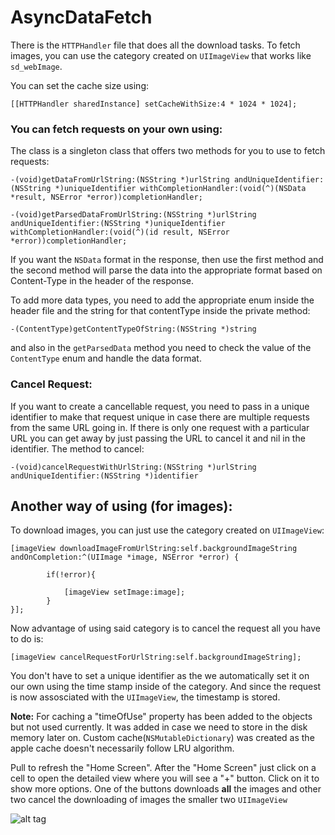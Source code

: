 # AsyncDataFetch

There is the `HTTPHandler` file that does all the download tasks. To fetch images, you can use the category created on `UIImageView` that works like `sd_webImage`. 

You can set the cache size using:

```
[[HTTPHandler sharedInstance] setCacheWithSize:4 * 1024 * 1024];
```
### You can fetch requests on your own using:

The class is a singleton class that offers two methods for you to use to fetch requests:

```
-(void)getDataFromUrlString:(NSString *)urlString andUniqueIdentifier:(NSString *)uniqueIdentifier withCompletionHandler:(void(^)(NSData *result, NSError *error))completionHandler;

-(void)getParsedDataFromUrlString:(NSString *)urlString andUniqueIdentifier:(NSString *)uniqueIdentifier withCompletionHandler:(void(^)(id result, NSError *error))completionHandler;
```

If you want the `NSData` format in the response, then use the first method and the second method will parse the data into the appropriate format based on Content-Type in the header of the response. 

To add more data types, you need to add the appropriate enum inside the header file and the string for that contentType inside the private method:
```
-(ContentType)getContentTypeOfString:(NSString *)string
```
and also in the `getParsedData` method you need to check the value of the `ContentType` enum and handle the data format.

### Cancel Request:

If you want to create a cancellable request, you need to pass in a unique identifier to make that request unique in case there are multiple requests from the same URL going in. If there is only one request with a particular URL you can get away by just passing the URL to cancel it and nil in the identifier. The method to cancel:

```
-(void)cancelRequestWithUrlString:(NSString *)urlString andUniqueIdentifier:(NSString *)identifier
```

## Another way of using (for images):
To download images, you can just use the category created on `UIImageView`:

```
[imageView downloadImageFromUrlString:self.backgroundImageString andOnCompletion:^(UIImage *image, NSError *error) {
        
        if(!error){
            
            [imageView setImage:image];
        }
}];
```

Now advantage of using said category is to cancel the request all you have to do is:

```
[imageView cancelRequestForUrlString:self.backgroundImageString];
```
You don't have to set a unique identifier as the we automatically set it on our own using the time stamp inside of the category. And since the request is now assosciated with the `UIImageView`, the timestamp is stored.

**Note:** For caching a "timeOfUse" property has been added to the objects but not used currently. It was added in case we need to store in the disk memory later on. Custom cache(`NSMutableDictionary`) was created as the apple cache doesn't necessarily follow LRU algorithm.  

Pull to refresh the "Home Screen". After the "Home Screen" just click on a cell to open the detailed view where you will see a "+" button. Click on it to show more options. One of the buttons downloads **all** the images and other two cancel the downloading of images the smaller two `UIImageView`

![alt tag](https://media.giphy.com/media/3o7bu7llrIVkwKEnao/giphy.gif)
